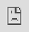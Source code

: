 ```yaml
---
layout: minimal
title:  IRC Web Chat — PHP-FIG
---
```

<iframe src="http://webchat.freenode.net?nick=fig...&amp;channels=phpfig&amp;prompt=1"
	style="border: 0; position:fixed; top:0; left:0; right:0; bottom:0; width:100%; height:100%"></iframe>
